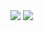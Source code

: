 <img align="center" src="https://github-readme-stats.vercel.app/api?username=jaimeib&count_private=true&show_icons=true&theme=github_dark&hide_border=yes&include_all_commits=yes&hide_title=yes&hide_rank=yes" /> <img align="center" src="https://github-readme-stats.vercel.app/api/top-langs/?username=jaimeib&theme=github_dark&langs_count=10&layout=compact&hide_border=yes" />
